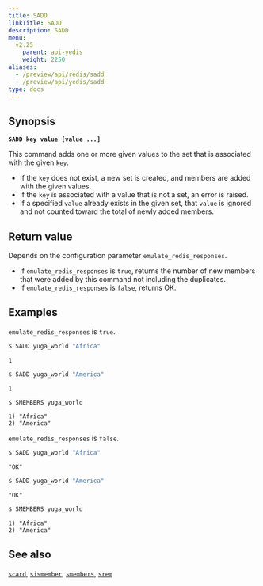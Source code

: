 ```yaml
---
title: SADD
linkTitle: SADD
description: SADD
menu:
  v2.25
    parent: api-yedis
    weight: 2250
aliases:
  - /preview/api/redis/sadd
  - /preview/api/yedis/sadd
type: docs
---
```

## Synopsis

**`SADD key value [value ...]`**

This command adds one or more given values to the set that is associated with the given `key`.

- If the `key` does not exist, a new set is created, and members are added with the given values.
- If the `key` is associated with a value that is not a set, an error is raised.
- If a specified `value` already exists in the given set, that `value` is ignored and not counted toward the total of newly added members.

## Return value

Depends on the configuration parameter `emulate_redis_responses`.

- If `emulate_redis_responses` is `true`, returns the number of new members that were added by this command not including the duplicates.
- If `emulate_redis_responses` is `false`, returns OK.

## Examples

`emulate_redis_responses` is `true`.

```sh
$ SADD yuga_world "Africa"
```

```
1
```

```sh
$ SADD yuga_world "America"
```

```
1
```

```sh
$ SMEMBERS yuga_world
```

```
1) "Africa"
2) "America"
```

`emulate_redis_responses` is `false`.

```sh
$ SADD yuga_world "Africa"
```

```
"OK"
```

```sh
$ SADD yuga_world "America"
```

```
"OK"
```

```sh
$ SMEMBERS yuga_world
```

```
1) "Africa"
2) "America"
```

## See also

[`scard`](../scard/), [`sismember`](../sismember/), [`smembers`](../smembers/), [`srem`](../srem/)
